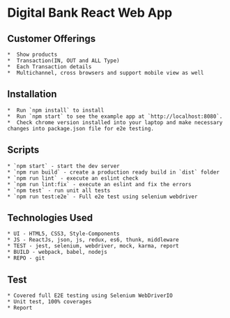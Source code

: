 Digital Bank React Web App 
===

Customer Offerings 
---
    *  Show products
    *  Transaction(IN, OUT and ALL Type)
    *  Each Transaction details
    *  Multichannel, cross browsers and support mobile view as well

Installation
---
    *  Run `npm install` to install 
    *  Run `npm start` to see the example app at `http://localhost:8080`.
    *  Check chrome version installed into your laptop and make necessary changes into package.json file for e2e testing.

Scripts
---

    * `npm start` - start the dev server
    * `npm run build` - create a production ready build in `dist` folder
    * `npm run lint` - execute an eslint check
    * `npm run lint:fix` - execute an eslint and fix the errors
    * `npm test` - run unit all tests
    * `npm run test:e2e` - Full e2e test using selenium webdriver

Technologies Used
---
    * UI - HTML5, CSS3, Style-Components
    * JS - ReactJs, json, js, redux, es6, thunk, middleware
    * TEST - jest, selenium, webdriver, mock, karma, report
    * BUILD - webpack, babel, nodejs
    * REPO - git

Test
---
    * Covered full E2E testing using Selenium WebDriverIO
    * Unit test, 100% coverages
    * Report


